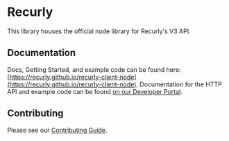 # Recurly

This library houses the official node library for Recurly's V3 API.

## Documentation

Docs, Getting Started, and example code can be found here: [https://recurly.github.io/recurly-client-node](https://recurly.github.io/recurly-client-node).
Documentation for the HTTP API and example code can be found [on our Developer Portal](https://developers.recurly.com/api/v2019-10-10/).

## Contributing

Please see our [Contributing Guide](CONTRIBUTING.md).
